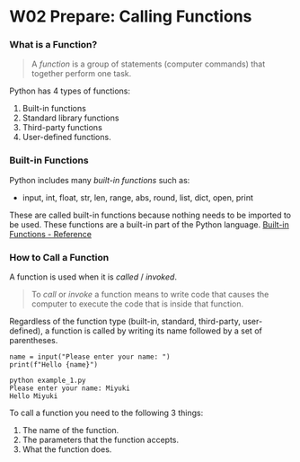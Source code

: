 # W02 Prepare: Calling Functions


### What is a Function?

> A *function* is a group of statements (computer commands) that together perform one task. 

Python has 4 types of functions: 
1. Built-in functions
2. Standard library functions
3. Third-party functions
4. User-defined functions.

### Built-in Functions

Python includes many *built-in functions* such as:
- input, int, float, str, len, range, abs, round, list, dict, open, print

These are called built-in functions because nothing needs to be imported to be used. These functions are a built-in part of the Python language.
[Built-in Functions - Reference](https://docs.python.org/3/library/functions.html)

### How to Call a Function

A function is used when it is *called* / *invoked*. 

> To *call* or *invoke* a function means to write code that causes the computer to execute the code that is inside that function.

Regardless of the function type (built-in, standard, third-party, user-defined), a function is called by writing its name followed by a set of parentheses.

```
name = input("Please enter your name: ")
print(f"Hello {name}")
```

```
python example_1.py
Please enter your name: Miyuki
Hello Miyuki
```

To call a function you need to the following 3 things: 
1. The name of the function.
2. The parameters that the function accepts.
3. What the function does.

